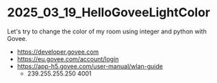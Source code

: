 # 2025_03_19_HelloGoveeLightColor
Let's try to change the color of my room using integer and python with Govee.
- https://developer.govee.com
- https://eu.govee.com/account/login
- https://app-h5.govee.com/user-manual/wlan-guide
  - 239.255.255.250 4001
